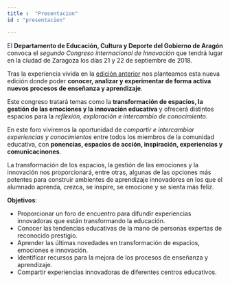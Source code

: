 ```yaml
---
title :  "Presentacion"
id : "presentacion"

---
```




El **Departamento de Educación, Cultura y Deporte del Gobierno de Aragón**  convoca el *segundo Congreso internacional de Innovación* que tendrá lugar en la ciudad de Zaragoza los días 21 y 22 de septiembre de 2018.

Tras la experiencia vivida en la [edición anterior](https://2017.congresoinnovacion.educa.aragon.es/) nos planteamos esta nueva edición donde poder **conocer, analizar y experimentar de forma activa nuevos procesos de enseñanza y aprendizaje**.

Este congreso tratará temas como la **transformación de espacios, la gestión de las emociones y la innovación educativa** y ofrecerá distintos espacios para la *reflexión, exploración e intercambio de conocimiento*.

En este foro viviremos la oportunidad de *compartir e intercambiar experiencias y conocimientos* entre todos los miembros de la comunidad educativa, con **ponencias, espacios de acción, inspiración, experiencias y comunicacinones**.

La transformación de los espacios, la gestión de las emociones y la innovación nos proporcionará, entre otras, algunas de las opciones más potentes para construir ambientes de aprendizaje innovadores en los que el alumnado aprenda, crezca, se inspire, se emocione y se sienta más feliz.

**Objetivos**:

* Proporcionar un foro de encuentro para difundir experiencias innovadoras que están transformando la educación.
* Conocer las tendencias educativas de la mano de personas expertas de reconocido prestigio.
* Aprender las últimas novedades en transformación de espacios, emociones e innovación.
* Identificar recursos para la mejora de los procesos de enseñanza y aprendizaje.
* Compartir experiencias innovadoras de diferentes centros educativos. 


